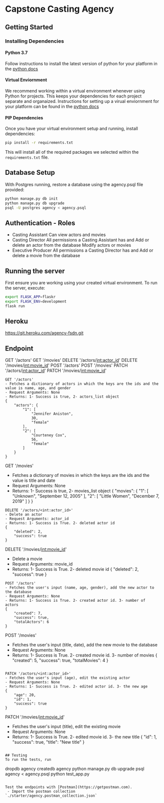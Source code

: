 # Capstone Casting Agency

## Getting Started

### Installing Dependencies

#### Python 3.7

Follow instructions to install the latest version of python for your platform in the [python docs](https://docs.python.org/3/using/unix.html#getting-and-installing-the-latest-version-of-python)

#### Virtual Enviornment

We recommend working within a virtual environment whenever using Python for projects. This keeps your dependencies for each project separate and organaized. Instructions for setting up a virual enviornment for your platform can be found in the [python docs](https://packaging.python.org/guides/installing-using-pip-and-virtual-environments/)

#### PIP Dependencies

Once you have your virtual environment setup and running, install dependencies:

```bash
pip install -r requirements.txt
```

This will install all of the required packages we selected within the `requirements.txt` file.

## Database Setup

With Postgres running, restore a database using the agency.psql file provided:

```bash
python manage.py db init
python manage.py db upgrade
psql -U postgres agency < agency.psql
```

## Authentication - Roles
- Casting Assistant
    Can view actors and movies
- Casting Director
    All permissions a Casting Assistant has and Add or delete an actor from the database Modify actors or movies
- Executive Producer
    All permissions a Casting Director has and Add or delete a movie from the database


## Running the server

First ensure you are working using your created virtual environment. To run the server, execute:

```bash
export FLASK_APP=flaskr
export FLASK_ENV=development
flask run
```

## Heroku
https://git.heroku.com/agency-fsdn.git


## Endpoint 

GET '/actors'
GET '/movies'
DELETE '/actors/<int:actor_id>'
DELETE '/movies/<int:movie_id>'
POST '/actors'
POST '/movies'
PATCH '/actors/<int:actor_id>'
PATCH '/movies/<int:movie_id>'

```
GET '/actors'
- Fetches a dictionary of actors in which the keys are the ids and the value is name, age, and gender
- Request Arguments: None
- Returns: 1- Success is true, 2- actors_list object
{
    "actors": {
        "1": [
            "Jennifer Aniston",
            30,
            "female"
        ],
        "2": [
            "Courteney Cox",
            56,
            "female"
        ]
    }
}

```
GET '/movies'
- Fetches a dictionary of movies in which the keys are the ids and the value is title and date
- Request Arguments: None
- Returns: 1- Success is true, 2- movies_list object
{
    "movies": {
        "1": [
            "Unknown",
            "September 12, 2005"
        ],
        "2": [
            "Little Women",
            "December 7, 2019"
        ]
    }
}

```
DELETE '/actors/<int:actor_id>'
- Delete an actor 
- Request Arguments: actor_id
- Returns: 1- Success is True. 2- deleted actor id
{
    "deleted": 2,
    "success": true
}

```
DELETE '/movies/<int:movie_id>'
- Delete a movie 
- Request Arguments: movie_id
- Returns: 1- Success is True. 2- deleted movie id
{
    "deleted": 2,
    "success": true
}

```
POST '/actors'
- Fetches the user's input (name, age, gender), add the new actor to the database 
- Request Arguments: None
- Returns: 1- Success is True. 2- created actor id. 3- number of actors 
{
    "created": 7,
    "success": true,
    "totalActors": 6
}

```
POST '/movies'
- Fetches the user's input (title, date), add the new movie to the database 
- Request Arguments: None
- Returns: 1- Success is True. 2- created movie id. 3- number of movies 
{
    "created": 5,
    "success": true,
    "totalMovies": 4
}

```

PATCH '/actors/<int:actor_id>'
- Fetches the user's input (age), edit the existing actor
- Request Arguments: None
- Returns: 1- Success is True. 2- edited actor id. 3- the new age 
{
    "age": 20,
    "id": 1,
    "success": true
}

```

PATCH '/movies/<int:movie_id>'
- Fetches the user's input (title), edit the existing movie
- Request Arguments: None
- Returns: 1- Success is True. 2- edited movie id. 3- the new title 
{
    "id": 1,
    "success": true,
    "title": "New title"
}

```

## Testing
To run the tests, run
```
dropdb agency
createdb agency
python manage.py db upgrade
psql agency < agency.psql
python test_app.py
```

Test the endpoints with [Postman](https://getpostman.com).
 - Import the postman collection `./starter/agency.postman_collection.json`
